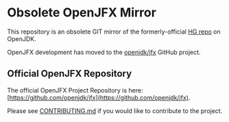 # Obsolete OpenJFX Mirror

This repository is an obsolete GIT mirror of the formerly-official
[HG repo](https://hg.openjdk.java.net/openjfx/jfx-dev/rt) on OpenJDK.

OpenJFX development has moved to the
[openjdk/jfx](https://github.com/openjdk/jfx) GitHub project.

## Official OpenJFX Repository

The official OpenJFX Project Repository is here:
[https://github.com/openjdk/jfx](https://github.com/openjdk/jfx).

Please see
[CONTRIBUTING.md](https://github.com/openjdk/jfx/blob/master/CONTRIBUTING.md)
if you would like to contribute to the project.
